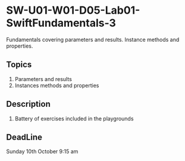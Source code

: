 # SW-U01-W01-D05-Lab01-SwiftFundamentals-3
Fundamentals covering parameters and results. Instance methods and properties.

## Topics
1. Parameters and results
2. Instances methods and properties

 ## Description
1. Battery of exercises included in the playgrounds

## DeadLine 
Sunday 10th October 9:15 am
